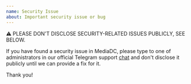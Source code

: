 ```yaml
---
name: Security Issue
about: Important security issue or bug
---
```


⚠ PLEASE DON'T DISCLOSE SECURITY-RELATED ISSUES PUBLICLY, SEE BELOW.

If you have found a security issue in MediaDC, please type to one of administrators
in our official Telegram support [chat](https://t.me/cloud_py_api_support)
and don't disclose it publicly until we can provide a fix for it.

Thank you!
